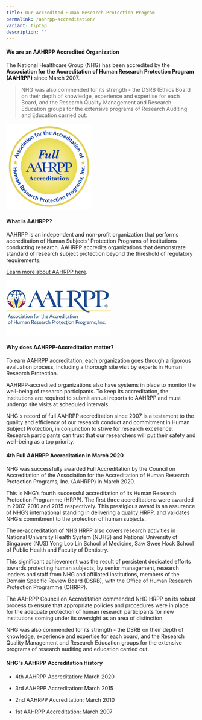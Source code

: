 ```yaml
---
title: Our Accredited Human Research Protection Program
permalink: /aahrpp-accreditation/
variant: tiptap
description: ""
---
```

<h4><strong>We are an AAHRPP Accredited Organization</strong></h4>
<p>The&nbsp;National Healthcare Group (NHG) has been accredited by the <strong>Association for the Accreditation of Human Research Protection Program (AAHRPP)</strong> since
March 2007.</p>
<p></p>
<blockquote>
<p>NHG was also commended for its strength - the DSRB (Ethics Board on their
depth of knowledge, experience and expertise for each Board, and the Research
Quality Management and Research Education groups for the extensive programs
of Research Auditing and Education carried out.</p>
</blockquote>
<p></p>
<p></p><a class="isomer-image-wrapper" href="https://www.aahrpp.org/resources/for-research-participants/role-of-accreditation"><img style="width: 45%;" height="auto" width="100%" alt="" src="/images/Content Images/Full_AAHRPP_Accreditation_Seal.png"></a>
<p></p>
<h4><strong>What is AAHRPP?</strong></h4>
<p>AAHRPP is an independent and non-profit organization that performs accreditation
of Human Subjects’ Protection Programs of institutions conducting research.
AAHRPP accredits organizations that demonstrate standard of research subject
protection beyond the threshold of regulatory requirements.</p>
<p><a href="https://www.aahrpp.org/about/our-mission-and-history" rel="noopener noreferrer nofollow" target="_blank">Learn more about AAHRPP here</a>.</p>
<p></p><a class="isomer-image-wrapper" href="https://www.aahrpp.org"><img style="width: 55%;" height="auto" width="100%" alt="" src="/images/Content Images/AAHRPP_Logo.jpg"></a>
<p></p>
<h4><strong>Why does AAHRPP-Accreditation matter?</strong></h4>
<p>To earn AAHRPP accreditation, each organization goes through a rigorous
evaluation process, including a thorough site visit by experts in Human
Research Protection.</p>
<p>AAHRPP-accredited organizations also have systems in place to monitor
the well-being of research participants. To keep its accreditation, the
institutions are required to submit annual reports to AAHRPP and must undergo
site visits at scheduled intervals.</p>
<p>NHG's record of full AAHRPP accreditation since 2007 is a testament to
the quality and efficiency of our research conduct and commitment in Human
Subject Protection, in conjunction to strive for research excellence. Research
participants can trust that our researchers will put their safety and well-being
as a top priority.</p>
<h4><strong>4th Full AAHRPP Accreditation in March 2020</strong></h4>
<p>NHG was successfully awarded Full Accreditation by the Council on Accreditation
of the Association for the Accreditation of Human Research Protection Programs,
Inc. (AAHRPP) in March 2020.</p>
<p>This is NHG’s fourth successful accreditation of its Human Research Protection
Programme (HRPP). The first three accreditations were awarded in 2007,
2010 and 2015 respectively. This prestigious award is an assurance of NHG’s
international standing in delivering a quality HRPP, and validates NHG’s
commitment to the protection of human subjects.</p>
<p>The re-accreditation of NHG HRPP also covers research activities in National
University Health System (NUHS) and National University of Singapore (NUS)
Yong Loo Lin School of Medicine, Saw Swee Hock School of Public Health
and Faculty of Dentistry.</p>
<p>This significant achievement was the result of persistent dedicated efforts
towards protecting human subjects, by senior management, research leaders
and staff from NHG and affiliated institutions, members of the Domain Specific
Review Board (DSRB), with the Office of Human Research Protection Programme
(OHRPP).</p>
<p>The AAHRPP Council on Accreditation commended NHG HRPP on its robust process
to ensure that appropriate policies and procedures were in place for the
adequate protection of human research participants for new institutions
coming under its oversight as an area of distinction.</p>
<p>NHG was also commended for its strength - the DSRB on their depth of knowledge,
experience and expertise for each board, and the Research Quality Management
and Research Education groups for the extensive programs of research auditing
and education carried out.</p>
<h4><strong>NHG's AAHRPP Accreditation History</strong></h4>
<ul data-tight="true" class="tight">
<li>
<p>4th AAHRPP Accreditation: March 2020</p>
</li>
<li>
<p>3rd AAHRPP Accreditation: March 2015</p>
</li>
<li>
<p>2nd AAHRPP Accreditation: March 2010</p>
</li>
<li>
<p>1st AAHRPP Accreditation: March 2007</p>
</li>
</ul>
<p></p>
<p></p>